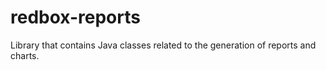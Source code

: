 redbox-reports
==============

Library that contains Java classes related to the generation of reports and charts.
